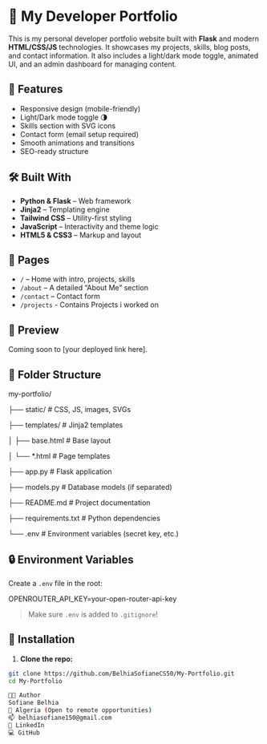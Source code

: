 # 💼 My Developer Portfolio   


This is my personal developer portfolio website built with **Flask** and modern **HTML/CSS/JS** technologies. It showcases my projects, skills, blog posts, and contact information. It also includes a light/dark mode toggle, animated UI, and an admin dashboard for managing content.

## 🚀 Features

- Responsive design (mobile-friendly)
- Light/Dark mode toggle 🌗
- Skills section with SVG icons
- Contact form (email setup required)
- Smooth animations and transitions
- SEO-ready structure

## 🛠️ Built With

- **Python & Flask** – Web framework
- **Jinja2** – Templating engine
- **Tailwind CSS** – Utility-first styling
- **JavaScript** – Interactivity and theme logic
- **HTML5 & CSS3** – Markup and layout

## 🧠 Pages

- `/` – Home with intro, projects, skills
- `/about` – A detailed “About Me” section
- `/contact` – Contact form
- `/projects` - Contains Projects i worked on


## 📸 Preview

Coming soon to [your deployed link here].

## 📂 Folder Structure

my-portfolio/ 

├── static/ # CSS, JS, images, SVGs 

├── templates/ # Jinja2 templates 

│ ├── base.html # Base layout 

│ └── *.html # Page templates 

├── app.py # Flask application 

├── models.py # Database models (if separated) 

├── README.md # Project documentation 

├── requirements.txt # Python dependencies 

└── .env # Environment variables (secret key, etc.) 
 

## 🔒 Environment Variables

Create a `.env` file in the root:

OPENROUTER_API_KEY=your-open-router-api-key


> Make sure `.env` is added to `.gitignore`!

## 🧪 Installation

1. **Clone the repo:**

```bash
git clone https://github.com/BelhiaSofianeCS50/My-Portfolio.git
cd My-Portfolio

🧑‍💻 Author
Sofiane Belhia
📍 Algeria (Open to remote opportunities)
📫 belhiasofiane150@gmail.com
🔗 LinkedIn
💻 GitHub 
